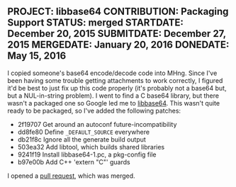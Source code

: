 PROJECT: libbase64
CONTRIBUTION: Packaging Support
STATUS: merged
STARTDATE: December 20, 2015
SUBMITDATE: December 27, 2015
MERGEDATE: January 20, 2016
DONEDATE: May 15, 2016
------
I copied someone's base64 encode/decode code into MHng.  Since I've been having
some trouble getting attachments to work correctly, I figured it'd be best to
just fix up this code properly (it's probably not a base64 but, but a
NUL-in-string problem).  I went to find a C base64 library, but there wasn't a
packaged one so Google led me to
[libbase64](https://github.com/kisom/libbase64).  This wasn't quite ready to be
packaged, so I've added the following patches:

* 2f19707 Get around an autoconf future-incompatibility <Palmer Dabbelt>
* dd8fe80 Define `_DEFAULT_SOURCE` everywhere <Palmer Dabbelt>
* db21f8c Ignore all the generate build output <Palmer Dabbelt>
* 503ea32 Add libtool, which builds shared libraries <Palmer Dabbelt>
* 9241f19 Install libbase64-1.pc, a pkg-config file <Palmer Dabbelt>
* b97e00b Add C++ 'extern "C"' guards <Palmer Dabbelt>

I opened a [pull request](https://github.com/kisom/libbase64/pull/1), which was merged.
